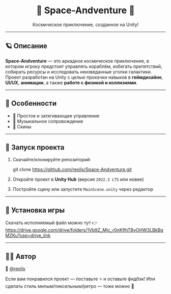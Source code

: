 <h1 align="center">🌌 Space-Andventure 🚀</h1>
<p align="center">
  Космическое приключение, созданное на Unity!
</p>

---

## 🪐 Описание

**Space-Andventure** — это аркадное космическое приключение, в котором игроку предстоит управлять кораблём, избегать препятствий, собирать ресурсы и исследовать неизведанные уголки галактики.  
Проект разработан на Unity с целью прокачки навыков в **геймдизайне**, **UI/UX**, **анимации**, а также **работе с физикой и коллизиями**.

---

## 🧩 Особенности

- 🌟 Простое и затягивающее управление
- 🎵 Музыкальное сопровождение
- 💜 Скины

---

## 🚀 Запуск проекта

1. Скачайте/клонируйте репозиторий:

   git clone https://github.com/reolis/Space-Andventure.git

2. Откройте проект в **Unity Hub** (версия `2022.3 LTS` или новее)

3. Постройте сцену или запустите `MainScene.unity` через редактор

---

## 🚀 Установка игры
Скачать исполняемый файл можно тут 👉 https://drive.google.com/drive/folders/1Vb9Z_MIc_r0nKflhTByOHW3LBkBgMZKu?usp=drive_link

---

## 🧑‍💻 Автор

👤 [@reolis](https://github.com/reolis)

Если вам понравился проект — поставьте ⭐ и оставьте фидбэк!
Или сделать стиль милым/пиксельным/ретро — тоже можно 💫
```

